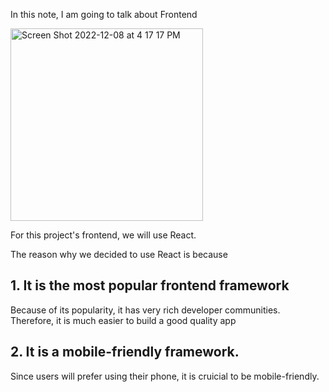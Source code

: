 In this note, I am going to talk about Frontend



<img width="308" alt="Screen Shot 2022-12-08 at 4 17 17 PM" src="https://user-images.githubusercontent.com/103418311/206582510-d1899629-f10a-4c9e-b6c9-dba51550ccaf.png">



For this project's frontend, we will use React.

The reason why we decided to use React is because

## 1. It is the most popular frontend framework
Because of its popularity, it has very rich developer communities. Therefore, it is much easier to build a good quality app

## 2. It is a mobile-friendly framework.
Since users will prefer using their phone, it is cruicial to be mobile-friendly.




